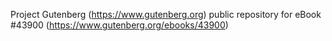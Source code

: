 Project Gutenberg (https://www.gutenberg.org) public repository for eBook #43900 (https://www.gutenberg.org/ebooks/43900)

